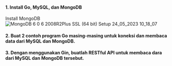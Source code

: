 #### 1. Install Go, MySQL, dan MongoDB
Install MongoDB
![MongoDB 6 0 6 2008R2Plus SSL (64 bit) Setup 24_05_2023 10_18_07](https://github.com/Afifa9/tekn-cloud-computing/assets/114986359/07b980d6-4832-4bb8-aacf-5719ba41fea4)
#### 2. Buat 2 contoh program Go masing-masing untuk koneksi dan membaca data dari MySQL dan MongoDB.
#### 3. Dengan menggunakan Gin, buatlah RESTful API untuk membaca dara dari MySQL dan MongoDB tersebut.
